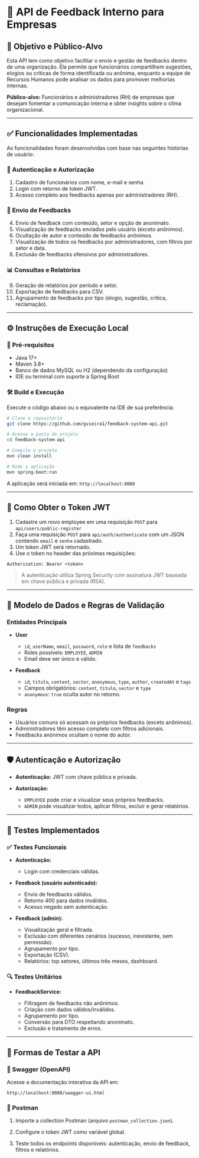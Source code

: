 # 📢 API de Feedback Interno para Empresas


## 🎯 Objetivo e Público-Alvo

Esta API tem como objetivo facilitar o envio e gestão de feedbacks dentro de uma organização. Ela permite que funcionários compartilhem sugestões, elogios ou críticas de forma identificada ou anônima, enquanto a equipe de Recursos Humanos pode analisar os dados para promover melhorias internas.

**Público-alvo:** Funcionários e administradores (RH) de empresas que desejam fomentar a comunicação interna e obter insights sobre o clima organizacional.

---
## ✅ Funcionalidades Implementadas

As funcionalidades foram desenvolvidas com base nas seguintes histórias de usuário:
### 🔐 Autenticação e Autorização
1. Cadastro de funcionários com nome, e-mail e senha.
2. Login com retorno de token JWT.
3. Acesso completo aos feedbacks apenas por administradores (RH).
### 💬 Envio de Feedbacks
4. Envio de feedback com conteúdo, setor e opção de anonimato.
5. Visualização de feedbacks enviados pelo usuário (exceto anônimos).
6. Ocultação de autor e conteúdo de feedbacks anônimos.
7. Visualização de todos os feedbacks por administradores, com filtros por setor e data.
8. Exclusão de feedbacks ofensivos por administradores.
### 📊 Consultas e Relatórios
9. Geração de relatórios por período e setor.
10. Exportação de feedbacks para CSV.
11. Agrupamento de feedbacks por tipo (elogio, sugestão, crítica, reclamação).

---
## ⚙️ Instruções de Execução Local

### 🔧 Pré-requisitos

- Java 17+
- Maven 3.8+
- Banco de dados MySQL ou H2 (dependendo da configuração)
- IDE ou terminal com suporte a Spring Boot

### 🛠️ Build e Execução

Execute o código abaixo ou o equivalente na IDE de sua preferência:

```bash
# Clone o repositório
git clone https://github.com/gvieira1/feedback-system-api.git

# Acesse a pasta do projeto
cd feedback-system-api

# Compile o projeto
mvn clean install

# Rode a aplicação
mvn spring-boot:run
````

A aplicação será iniciada em: `http://localhost:8080`

---
## 🔐 Como Obter o Token JWT

1. Cadastre um novo employee em uma requisição `POST` para `api/users/public-register`
2. Faça uma requisição `POST` para `api/auth/authenticate` com um JSON contendo `email` e `senha` cadastrado.
3. Um token JWT será retornado.
4. Use o token no header das próximas requisições:

```
Authorization: Bearer <token>
```

> A autenticação utiliza Spring Security com assinatura JWT baseada em chave pública e privada (RSA).

---
## 🧩 Modelo de Dados e Regras de Validação

### Entidades Principais

- **User**
    
    - `id`, ``userName``, `email`, ``password``, `role` e  lista de `feedbacks`
    - Roles possíveis: `EMPLOYEE`, `ADMIN`
    - Email deve ser único e válido.
        
- **Feedback**

    - `id`, `titulo`, `content`,  `sector`,  `anonymous`, `type`, `author`, `createdAt` e `tags`
    - Campos obrigatórios: `content`, ``titulo``, ``sector`` e ``type``
    - `anonymous`: `true` oculta autor no retorno.
### Regras

- Usuários comuns só acessam os próprios feedbacks (exceto anônimos).
- Administradores têm acesso completo com filtros adicionais.
- Feedbacks anônimos ocultam o nome do autor.
    
---
## 🛡️ Autenticação e Autorização

- **Autenticação:** JWT com chave pública e privada.
    
- **Autorização:**
    
    - `EMPLOYEE` pode criar e visualizar seus próprios feedbacks.
    - `ADMIN` pode visualizar todos, aplicar filtros, excluir e gerar relatórios.

---

## 🧪 Testes Implementados


### ✅ Testes Funcionais

- **Autenticação:**
    
    - Login com credenciais válidas.
        
- **Feedback (usuário autenticado):**
    
    - Envio de feedbacks válidos.
    - Retorno 400 para dados inválidos.
    - Acesso negado sem autenticação.
        
- **Feedback (admin):**
    
    - Visualização geral e filtrada.
    - Exclusão com diferentes cenários (sucesso, inexistente, sem permissão).
    - Agrupamento por tipo.
    - Exportação (CSV).
    - Relatórios: top setores, últimos três meses, dashboard.
        
### 🔍 Testes Unitários

- **FeedbackService:**
    
    - Filtragem de feedbacks não anônimos.
    - Criação com dados válidos/inválidos.
    - Agrupamento por tipo.
    - Conversão para DTO respeitando anonimato.
    - Exclusão e tratamento de erros.

---

## 🧪 Formas de Testar a API


### 📘 Swagger (OpenAPI)

Acesse a documentação interativa da API em:

```
http://localhost:8080/swagger-ui.html
```

### 🧪 Postman

1. Importe a collection Postman (arquivo `postman_collection.json`).
    
2. Configure o token JWT como variável global.
    
3. Teste todos os endpoints disponíveis: autenticação, envio de feedback, filtros e relatórios.
